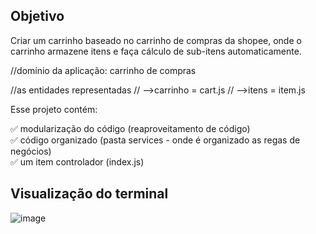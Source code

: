 ## Objetivo

Criar um carrinho baseado no carrinho de compras da shopee, onde o carrinho armazene itens e faça cálculo de sub-itens automaticamente.

//domínio da aplicação: carrinho de compras

//as entidades representadas
// -->carrinho = cart.js
// -->itens = item.js

Esse projeto contém:

✅ modularização do código (reaproveitamento de código)<br>
✅ código organizado (pasta services - onde é organizado as regas de negócios)<br>
✅ um item controlador (index.js)

<h2>Visualização do terminal</h2>

![image](https://github.com/user-attachments/assets/e186b356-3d83-4fee-ae8a-7e0a98c5c773)


